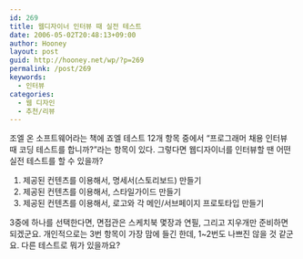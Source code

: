 ```yaml
---
id: 269
title: 웹디자이너 인터뷰 때 실전 테스트
date: 2006-05-02T20:48:13+09:00
author: Hooney
layout: post
guid: http://hooney.net/wp/?p=269
permalink: /post/269
keywords:
  - 인터뷰
categories:
  - 웹 디자인
  - 추천/리뷰
---
```

조엘 온 소프트웨어라는 책에 죠엘 테스트 12개 항목 중에서 &#8220;프로그래머 채용 인터뷰 때 코딩 테스트를 합니까?&#8221;라는 항목이 있다. 그렇다면 웹디자이너를 인터뷰할 땐 어떤 실전 테스트를 할 수 있을까?

  1. 제공된 컨텐츠를 이용해서, 명세서(스토리보드) 만들기
  2. 제공된 컨텐츠를 이용해서, 스타일가이드 만들기
  3. 제공된 컨텐츠를 이용해서, 로고와 각 메인/서브페이지 프로토타입 만들기

3중에 하나를 선택한다면, 면접관은 스케치북 몇장과 연필, 그리고 지우개만 준비하면 되겠군요. 개인적으로는 3번 항목이 가장 맘에 들긴 한데, 1~2번도 나쁘진 않을 것 같군요. 다른 테스트로 뭐가 있을까요?
